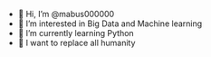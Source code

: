 - 👋 Hi, I’m @mabus000000
- 👀 I’m interested in Big Data and Machine learning
- 🌱 I’m currently learning Python
- 💞️ I want to replace all humanity

